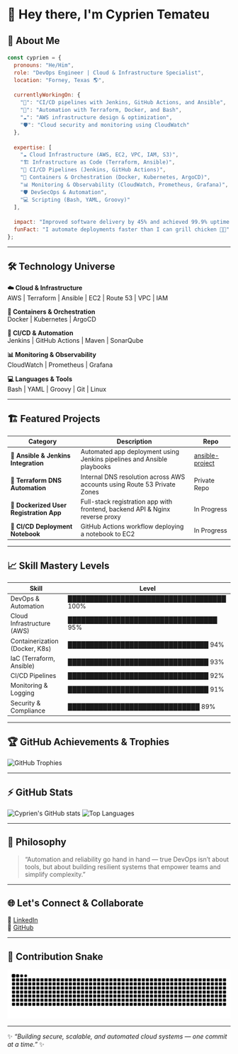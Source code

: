 # 👋 Hey there, I'm Cyprien Temateu

## 🚀 About Me  
```js
const cyprien = {
  pronouns: "He/Him",
  role: "DevOps Engineer | Cloud & Infrastructure Specialist",
  location: "Forney, Texas 🌎",
  
  currentlyWorkingOn: {
    "🚀": "CI/CD pipelines with Jenkins, GitHub Actions, and Ansible",
    "🧠": "Automation with Terraform, Docker, and Bash",
    "☁️": "AWS infrastructure design & optimization",
    "🛡️": "Cloud security and monitoring using CloudWatch"
  },
  
  expertise: [
    "☁️ Cloud Infrastructure (AWS, EC2, VPC, IAM, S3)",
    "🏗️ Infrastructure as Code (Terraform, Ansible)",
    "🔄 CI/CD Pipelines (Jenkins, GitHub Actions)",
    "🐳 Containers & Orchestration (Docker, Kubernetes, ArgoCD)",
    "📊 Monitoring & Observability (CloudWatch, Prometheus, Grafana)",
    "🛡️ DevSecOps & Automation",
    "💻 Scripting (Bash, YAML, Groovy)"
  ],
  
  impact: "Improved software delivery by 45% and achieved 99.9% uptime across environments",
  funFact: "I automate deployments faster than I can grill chicken 🍗🔥"
};
```

---

## 🛠️ Technology Universe  

**☁️ Cloud & Infrastructure**  
AWS | Terraform | Ansible | EC2 | Route 53 | VPC | IAM  

**🐳 Containers & Orchestration**  
Docker | Kubernetes | ArgoCD  

**🔄 CI/CD & Automation**  
Jenkins | GitHub Actions | Maven | SonarQube  

**📊 Monitoring & Observability**  
CloudWatch | Prometheus | Grafana  

**💻 Languages & Tools**  
Bash | YAML | Groovy | Git | Linux  

---

## 🏗️ Featured Projects  

| Category | Description | Repo |
|-----------|--------------|------|
| 🧩 **Ansible & Jenkins Integration** | Automated app deployment using Jenkins pipelines and Ansible playbooks | [ansible-project](https://github.com/cyprientemateu/ansible-project) |
| 🧱 **Terraform DNS Automation** | Internal DNS resolution across AWS accounts using Route 53 Private Zones | Private Repo |
| 🐳 **Dockerized User Registration App** | Full-stack registration app with frontend, backend API & Nginx reverse proxy | In Progress |
| 🚀 **CI/CD Deployment Notebook** | GitHub Actions workflow deploying a notebook to EC2 | In Progress |

---

## 📈 Skill Mastery Levels  

| Skill | Level |
|--------|--------|
| DevOps & Automation | ████████████████████████████████████ 100% |
| Cloud Infrastructure (AWS) | ██████████████████████████████████ 95% |
| Containerization (Docker, K8s) | ████████████████████████████████ 94% |
| IaC (Terraform, Ansible) | ████████████████████████████████ 93% |
| CI/CD Pipelines | ████████████████████████████████ 92% |
| Monitoring & Logging | ████████████████████████████████ 91% |
| Security & Compliance | ██████████████████████████████ 89% |

---

## 🏆 GitHub Achievements & Trophies  
![GitHub Trophies](https://github-profile-trophy.vercel.app/?username=cyprientemateu&theme=algolia&margin-w=10)

---

## ⚡ GitHub Stats  
![Cyprien's GitHub stats](https://github-readme-stats.vercel.app/api?username=cyprientemateu&show_icons=true&theme=tokyonight)
![Top Languages](https://github-readme-stats.vercel.app/api/top-langs/?username=cyprientemateu&layout=compact&theme=tokyonight)

---

## 💬 Philosophy  
> “Automation and reliability go hand in hand — true DevOps isn’t about tools, but about building resilient systems that empower teams and simplify complexity.”

---

## 🌐 Let's Connect & Collaborate  
💼 [LinkedIn](https://www.linkedin.com/in/cctemateu)  
🐙 [GitHub](https://github.com/cyprientemateu)

---

## 🐍 Contribution Snake  
![snake gif](https://github.com/cyprientemateu/cyprientemateu/blob/output/github-contribution-grid-snake.svg)

---

✨ _“Building secure, scalable, and automated cloud systems — one commit at a time.”_ ✨  
